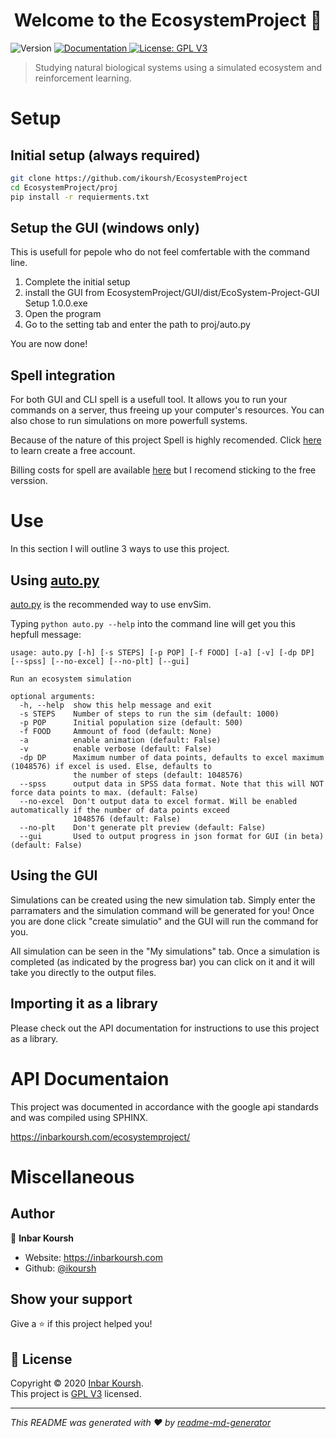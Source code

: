 <h1 align="center">Welcome to the EcosystemProject 👋</h1>
<p>
  <img alt="Version" src="https://img.shields.io/badge/version-1.0.0-blue.svg?cacheSeconds=2592000" />
  <a href="https://inbarkoursh.com/ecosystemproject/" target="_blank">
    <img alt="Documentation" src="https://img.shields.io/badge/documentation-yes-brightgreen.svg" />
  </a>
  <a href="https://www.gnu.org/licenses/gpl-3.0.en.html" target="_blank">
    <img alt="License: GPL V3" src="https://img.shields.io/badge/License-GPL V3-yellow.svg" />
  </a>
</p>

> Studying natural biological systems using a simulated ecosystem and reinforcement learning.

Setup
=====

Initial setup (always required)
-------------------------------
``` bash
git clone https://github.com/ikoursh/EcosystemProject
cd EcosystemProject/proj
pip install -r requierments.txt
```

Setup the GUI (windows only)
----------------------------
This is usefull for pepole who do not feel comfertable with the command line.
1. Complete the initial setup
2. install the GUI from EcosystemProject/GUI/dist/EcoSystem-Project-GUI Setup 1.0.0.exe
3. Open the program
4. Go to the setting tab and enter the path to proj/auto.py

You are now done!

Spell integration
-----------------

For both GUI and CLI spell is a usefull tool. It allows you to run your commands on a server, thus freeing up your computer's resources. You can also chose to run simulations on more powerfull systems.

Because of the nature of this project Spell is highly recomended. Click [here](https://web.spell.ml/refer/ikoursh) to learn create a free account.

Billing costs for spell are available [here](https://spell.ml/faqs#how-much-does-it-cost-for-developer) but I recomend sticking to the free verssion.

Use
===
In this section I will outline 3 ways to use this project.
## Using [auto.py](proj/auto.py)

[auto.py](proj/auto.py) is the recommended way to use envSim.

Typing ```python auto.py --help``` into the command line will get you this hepfull message:
``` 
usage: auto.py [-h] [-s STEPS] [-p POP] [-f FOOD] [-a] [-v] [-dp DP] [--spss] [--no-excel] [--no-plt] [--gui]

Run an ecosystem simulation

optional arguments:
  -h, --help  show this help message and exit
  -s STEPS    Number of steps to run the sim (default: 1000)
  -p POP      Initial population size (default: 500)
  -f FOOD     Ammount of food (default: None)
  -a          enable animation (default: False)
  -v          enable verbose (default: False)
  -dp DP      Maximum number of data points, defaults to excel maximum (1048576) if excel is used. Else, defaults to
              the number of steps (default: 1048576)
  --spss      output data in SPSS data format. Note that this will NOT force data points to max. (default: False)
  --no-excel  Don't output data to excel format. Will be enabled automatically if the number of data points exceed
              1048576 (default: False)
  --no-plt    Don't generate plt preview (default: False)
  --gui       Used to output progress in json format for GUI (in beta) (default: False)

```

## Using the GUI
Simulations can be created using the new simulation tab. 
Simply enter the parramaters and the simulation command will be generated for you! Once you are done click "create simulatio" and the GUI will run the command for you.

All simulation can be seen in the "My simulations" tab. Once a simulation is completed (as indicated by the progress bar) you can click on it and it will take you directly to the output files.


## Importing it as a library
Please check out the API documentation for instructions to use this project as a library.


API Documentaion
================
This project was documented in accordance with the google api standards and was compiled using SPHINX.

https://inbarkoursh.com/ecosystemproject/

Miscellaneous
=============
## Author

👤 **Inbar Koursh**

* Website: https://inbarkoursh.com
* Github: [@ikoursh](https://github.com/ikoursh)

## Show your support

Give a ⭐️ if this project helped you!

## 📝 License

Copyright © 2020 [Inbar Koursh](https://github.com/ikoursh).<br />
This project is [GPL V3](https://www.gnu.org/licenses/gpl-3.0.en.html) licensed.

***
_This README was generated with ❤️ by [readme-md-generator](https://github.com/kefranabg/readme-md-generator)_
